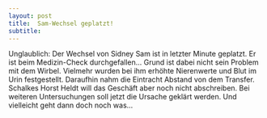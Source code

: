 ```yaml
---
layout: post
title:  Sam-Wechsel geplatzt!
subtitle:  
---
```


Unglaublich: Der Wechsel von Sidney Sam ist in letzter Minute geplatzt. Er ist beim Medizin-Check durchgefallen... Grund ist dabei nicht sein Problem mit dem Wirbel. Vielmehr wurden bei ihm erhöhte Nierenwerte und Blut im Urin festgestellt. Daraufhin nahm die Eintracht Abstand von dem Transfer. Schalkes Horst Heldt will das Geschäft aber noch nicht abschreiben. Bei weiteren Untersuchungen soll jetzt die Ursache geklärt werden. Und vielleicht geht dann doch noch was...


